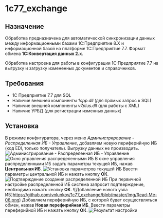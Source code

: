 # 1c77_exchange

## Назначение ##

Обработка предназначена для автоматической синхронизации данных между информационными базами 1С:Предприятие 8.X и информационной базой на платформе 1C:Предприятие 7.7. Формат обмена **1С:Конвертация данных 2.х**.

Обработка настроена для работы в конфигурации 1С:Предприятие 7.7 на выгрузку и загрузку измененных документов и справочников.

## Требования ##

- 1С Предприятие 7.7 для SQL
- Наличие внешней компоненты *1cpp.dll* (для прямых запрос к SQL)  
- Наличие внешней компоненты *v7plus.dll* (для работы с XML)
- Наличие УРБД (для регистрации изменных данных)

## Установка ##

В режиме конфигуратора, через меню *Администрирование - Распределенная ИБ - Управление*, добавляем новую периферийную ИБ (код EDI, только получатель). Выгрузку данных не производить.
![Администрирование - Распределенная ИБ - Управление](https://github.com/vnlunkov/1c77_exchange/blob/master/Img/Read-Me-01.png)
![Окно управления распределенными ИБ](https://github.com/vnlunkov/1c77_exchange/blob/master/Img/Read-Me-02.png)
В окне управления распределенными ИБ задать параметры текущей ИБ, нажав **Центральная ИБ**.
![Установка параметров текущей ИБ](https://github.com/vnlunkov/1c77_exchange/blob/master/Img/Read-Me-03.png)
Ввести параметры центральной ИБ и нажать кнопку **ОК**.
![Подтверждение создания распределенной ИБ](https://github.com/vnlunkov/1c77_exchange/blob/master/Img/Read-Me-04.png)
При первичной настройке распределенной ИБ система запросит подтверждение, необходимо нажать кнопку **ОК**.
![Добавление нового узла ИБ]https://github.com/vnlunkov/1c77_exchange/blob/master/Img/Read-Me-06.png)
Добавляем переферийную ИБ, с которой будет осуществляться обмен, нажав **Новая перефирийная ИБ**. Ввести параметры переферийной ИБ и нажать кнопку **ОК**.
![Результат настройки](https://github.com/vnlunkov/1c77_exchange/blob/master/Img/Read-Me-07.png)
